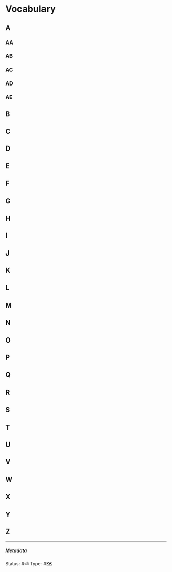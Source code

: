 # Vocabulary

## A

### AA

### AB

### AC

### AD

### AE

## B
## C
## D
## E
## F
## G
## H
## I 
## J
## K
## L
## M
## N
## O
## P
## Q
## R
## S
## T
## U
## V
## W
## X
## Y
## Z

___

##### Metadata
Status: #⛅️ 
Type: #🗺